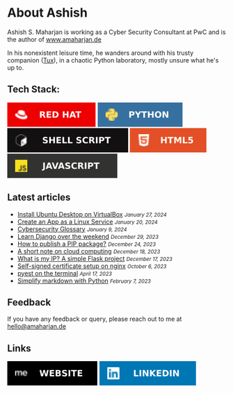# About Ashish

Ashish S. Maharjan is working as a Cyber Security Consultant at PwC and is the author of www.amaharjan.de

In his nonexistent leisure time, he wanders around with his trusty companion ([Tux](https://en.wikipedia.org/wiki/Tux_(mascot))), in a chaotic Python laboratory, mostly unsure what he's up to.

## Tech Stack:
<!-- ref https://ileriayo.github.io/markdown-badges/ -->
![RHEL](img/redhat.svg) ![Python](img/python.svg) ![Shell Script](img/shellscript.svg) ![HTML5](img/html5.svg) ![JavaScript](img/javascript.svg)

## Latest articles
- [Install Ubuntu Desktop on VirtualBox](https://amaharjan.de/install-ubuntu-desktop-on-virtualbox/) <small><i>January 27, 2024</i></small>
- [Create an App as a Linux Service](https://amaharjan.de/create-an-app-as-a-linux-service/) <small><i>January 20, 2024</i></small>
- [Cybersecurity Glossary](https://amaharjan.de/cybersecurity-glossary/) <small><i>January 9, 2024</i></small>
- [Learn Django over the weekend](https://amaharjan.de/learn-django-over-the-weekend/) <small><i>December 29, 2023</i></small>
- [How to publish a PIP package?](https://amaharjan.de/how-to-publish-a-pip-package/) <small><i>December 24, 2023</i></small>
- [A short note on cloud computing](https://amaharjan.de/a-short-note-on-cloud-computing/) <small><i>December 18, 2023</i></small>
- [What is my IP? A simple Flask project](https://amaharjan.de/what-is-my-ip-a-simple-flask-project/) <small><i>December 17, 2023</i></small>
- [Self-signed certificate setup on nginx](https://amaharjan.de/self-signed-certificate-setup-on-nginx/) <small><i>October 6, 2023</i></small>
- [pyest on the terminal](https://amaharjan.de/pyest-on-the-terminal/) <small><i>April 17, 2023</i></small>
- [Simplify markdown with Python](https://amaharjan.de/simplify-markdown-with-python/) <small><i>February 7, 2023</i></small>

## Feedback
If you have any feedback or query, please reach out to me at hello@amaharjan.de

## Links
[![Website](img/website.svg)](https://www.amaharjan.de)
[![Linkedin](img/linkendin.svg)](https://www.linkedin.com/in/ashishsinghmaharjan/)